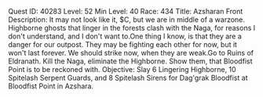 Quest ID: 40283
Level: 52
Min Level: 40
Race: 434
Title: Azsharan Front
Description: It may not look like it, $C, but we are in middle of a warzone. Highborne ghosts that linger in the forests clash with the Naga, for reasons I don't understand, and I don't want to.One thing I know, is that they are a danger for our outpost. They may be fighting each other for now, but it won't last forever. We should strike now, when they are weak.Go to Ruins of Eldranath. Kill the Naga, eliminate the Highborne. Show them, that Bloodfist Point is to be reckoned with.
Objective: Slay 6 Lingering Highborne, 10 Spitelash Serpent Guards, and 8 Spitelash Sirens for Dag'grak Bloodfist at Bloodfist Point in Azshara.
